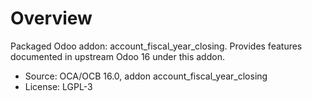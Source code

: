# Overview

Packaged Odoo addon: account_fiscal_year_closing. Provides features documented in upstream Odoo 16 under this addon.

- Source: OCA/OCB 16.0, addon account_fiscal_year_closing
- License: LGPL-3

